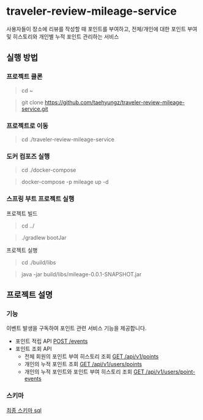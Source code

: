 # traveler-review-mileage-service
사용자들이 장소에 리뷰를 작성할 때 포인트를 부여하고, 전체/개인에 대한 포인트 부여 및 히스토리와 개인별 누적 포인트 관리하는 서비스


## 실행 방법
### 프로젝트 클론
> cd ~

> git clone https://github.com/taehyungz/traveler-review-mileage-service.git

### 프로젝트로 이동
> cd ./traveler-review-mileage-service
  
### 도커 컴포즈 실행
> cd ./docker-compose
  
> docker-compose -p mileage up -d
  
### 스프링 부트 프로젝트 실행  
프로젝트 빌드
> cd ../

> ./gradlew bootJar

프로젝트 실행
> cd ./build/libs

> java -jar build/libs/mileage-0.0.1-SNAPSHOT.jar


## 프로젝트 설명
### 기능
이벤트 발생을 구독하여 포인트 관련 서비스 기능을 제공합니다.  
- 포인트 적립 API [POST /events](https://github.com/taehyungz/traveler-review-mileage-service/blob/main/api_spec/events.MD)
- 포인트 조회 API
  - 전체 회원의 포인트 부여 히스토리 조회 [GET /api/v1/points](https://github.com/taehyungz/traveler-review-mileage-service/blob/main/api_spec/users_points.MD)
  - 개인의 누적 포인트 조회 [GET /api/v1/users/points](https://github.com/taehyungz/traveler-review-mileage-service/blob/main/api_spec/points.MD)
  - 개인의 누적 포인트와 포인트 부여 히스토리 조회 [GET /api/v1/users/point-events](https://github.com/taehyungz/traveler-review-mileage-service/blob/main/api_spec/users_point_events.MD)

### 스키마
[최종 스키마 sql](https://github.com/taehyungz/traveler-review-mileage-service/blob/main/schema.sql)